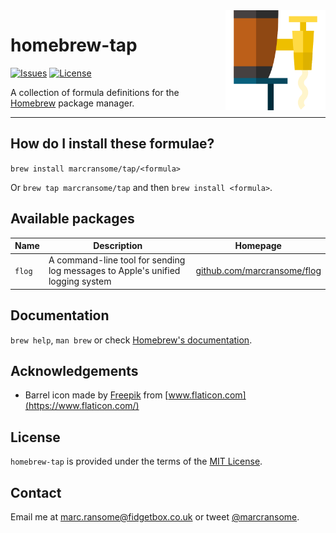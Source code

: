 <img alt="barrel" src="images/barrel.png" width="160" align="right">

# homebrew-tap

[![Issues](https://img.shields.io/github/issues/marcransome/homebrew-tap)](https://github.com/marcransome/homebrew-tap/issues) [![License](https://img.shields.io/badge/license-MIT-blue)](https://opensource.org/licenses/mit-license.php)

A collection of formula definitions for the [Homebrew](https://brew.sh) package manager.

<hr>

## How do I install these formulae?

`brew install marcransome/tap/<formula>`

Or `brew tap marcransome/tap` and then `brew install <formula>`.

## Available packages

| Name   | Description                                                                    | Homepage                                                                   |
|--------|--------------------------------------------------------------------------------|----------------------------------------------------------------------------|
| `flog` | A command-line tool for sending log messages to Apple's unified logging system | [github.com/marcransome/flog](https://github.com/marcransome/flog) |

## Documentation

`brew help`, `man brew` or check [Homebrew's documentation](https://docs.brew.sh).

## Acknowledgements

* Barrel icon made by [Freepik](https://www.flaticon.com/authors/freepik) from [www.flaticon.com](https://www.flaticon.com/)

## License

`homebrew-tap` is provided under the terms of the [MIT License](https://opensource.org/licenses/mit-license.php).

## Contact

Email me at [marc.ransome@fidgetbox.co.uk](mailto:marc.ransome@fidgetbox.co.uk) or tweet [@marcransome](http://www.twitter.com/marcransome).
